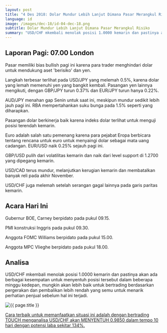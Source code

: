 ```yaml
---
layout: post
title: "4 Des 2018: Dolar Mundur Lebih Lanjut Dimana Pasar Merangkul Risiko"
language: id
image: /images/dec-18/id-04-dec-18.png
subtitle: Dolar Mundur Lebih Lanjut Dimana Pasar Merangkul Risiko
summary: "USD/CHF mkembali menolak posisi 1.0000 kemarin dan pastinya akan ada berbagai kesempatan untuk menyentuh posisi tersebut dalam beberapa minggu kedepan, mungkin akan lebih baik untuk bertrading berdasarkan pergerakan dan pembalikan lebih rendah yang semu untuk menarik perhatian penjual sebelum hal ini terjadi."
---
```

## Laporan Pagi: 07.00 London

Pasar memiliki bias bullish pagi ini karena para trader menghindari dolar untuk mendukung aset 'berisiko' dan yen.

Langkah terbesar terlihat pada USD/JPY yang melemah 0.5%, karena dolar yang lemah memenuhi yen yang bangkit kembali. Pasangan yen lainnya mengikuti, dengan GBP/JPY turun 0.37% dan EUR/JPY turun hanya 0.22%.

AUD/JPY menahan gap Senin untuk saat ini, meskipun mundur sedikit lebih jauh pagi ini. RBA mempertahankan suku bunga pada 1.5% seperti yang diharapkan.

Pasangan dolar berkinerja baik karena indeks dolar terlihat untuk menguji posisi terendah kemarin.

Euro adalah salah satu pemenang karena para pejabat Eropa berbicara tentang rencana untuk euro untuk menyaingi dolar sebagai mata uang cadangan. EUR/USD naik 0.25% sejauh pagi ini.

GBP/USD pulih dari volatilitas kemarin dan naik dari level support di 1.2700 yang dipegang kemarin.

USD/CAD terus mundur, melanjutkan kerugian kemarin dan membatalkan banyak reli pada akhir November.

USD/CHF juga melemah setelah serangan gagal lainnya pada garis paritas kemarin.

## Acara Hari Ini

Gubernur BOE, Carney berpidato pada pukul 09.15.

PMI konstruksi Inggris pada pukul 09.30.

Anggota FOMC Williams berpidato pada pukul 15.00.

Anggota MPC Vlieghe berpidato pada pukul 18.00.

## Analisa

USD/CHF mkembali menolak posisi 1.0000 kemarin dan pastinya akan ada berbagai kesempatan untuk menyentuh posisi tersebut dalam beberapa minggu kedepan, mungkin akan lebih baik untuk bertrading berdasarkan pergerakan dan pembalikan lebih rendah yang semu untuk menarik perhatian penjual sebelum hal ini terjadi.

<img src="{{ site.url }}/images/dec-18/id-04-dec-18.png" alt="{{ page.title }}" title="{{ page.title }}">

<a href="%LINK%%?currency=USD&market=forex&underlying=frxUSDCHF&formname=touchnotouch&duration_units=d&duration_amount=10&expiry_type=duration&amount=10&amount_type=stake&barrier=0.9850" target="_blank" rel="noopener noreferrer nofollow">Cara terbaik untuk memanfaatkan situasi ini adalah dengan bertrading TOUCH menganalisa USD/CHF akan MENYENTUH 0.9850 dalam tempo 10 hari dengan potensi laba sekitar 134%.</a>
